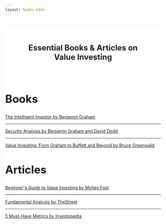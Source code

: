```yaml
---
layout: books.html
---
```


<div style="background-color: #fff;">
  <h1 style=" ackground-color: #fff; padding: 50px; text-align: center; font-size: 25px;">Essential Books & Articles on Value Investing</h1>

<div class="latest-edition-container">
  <h2 class="latest-edition-header" style="font-size: 35px;">Books</h2>
  <a class="latest-edition-article-link" href="https://www.amazon.com/Intelligent-Investor-Definitive-Investing-Essentials/dp/0060555661">The Intelligent Investor by Benjamin Graham</a>
  <hr>
  <a class="latest-edition-article-link" href="https://www.amazon.com/Intelligent-Investor-Definitive-Investing-Essentials/dp/0060555661">Security Analysis by Benjamin Graham and David Dodd</a>
  <hr>
  <a class="latest-edition-article-link" href="https://www.amazon.com/Intelligent-Investor-Definitive-Investing-Essentials/dp/0060555661">Value Investing: From Graham to Buffett and Beyond by Bruce Greenwald</a>
</div>

<div class="more-articles-container">
  <h2 class="more-articles-header" style="font-size: 35px;">Articles</h2>
  <div class="more-articles-article-container">
    <a class="more-articles-article-link" href="https://www.fool.com/investing/beginners-guide-to-value-investing.aspx">Beginner's Guide to Value Investing by Motley Fool</a>
    <hr>
    <a class="more-articles-article-link" href="https://www.thestreet.com/story/10362279/1/getting-started-fundamental-analysis.html">Fundamental Analysis by TheStreet</a>
    <hr>
    <a class="more-articles-article-link" href="https://www.investopedia.com/articles/fundamental-analysis/09/five-must-have-metrics-value-investors.asp">5 Must-Have Metrics by Investopedia</a>
  </div>

</div>